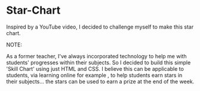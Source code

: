 # Star-Chart
Inspired by a YouTube video, I decided to challenge myself to make this star chart.


NOTE: 

As a former teacher, I've always incorporated technology to help me with students' progresses within their subjects. So I decided to build this simple 'Skill Chart' using just HTML and CSS. I believe this can be applicable to students, via learning online for example , to help students earn stars in their subjects... the stars can be used to earn a prize at the end of the week. 
